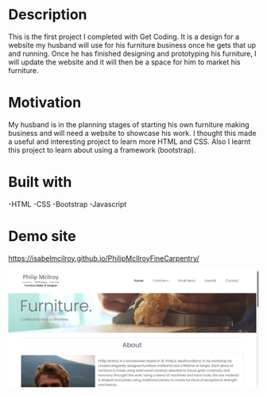 # Description
This is the first project I completed with Get Coding. It is a design for a website my husband will use for his furniture business once he gets that up and running. Once he has finished designing and prototyping his furniture, I will update the website and it will then be a space for him to market his furniture.

# Motivation
My husband is in the planning stages of starting his own furniture making business and will need a website to showcase his work. I thought this made a useful and interesting project to learn more HTML and CSS. Also I learnt this project to learn about using a framework (bootstrap).

# Built with
-HTML
-CSS
-Bootstrap
-Javascript

# Demo site
https://isabelmcilroy.github.io/PhilipMcIlroyFineCarpentry/

![Screenshot](images/Capture.jpg)